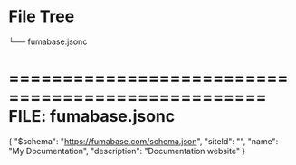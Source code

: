 # File Tree

└── fumabase.jsonc


==================================================
FILE: fumabase.jsonc
==================================================
{
  "$schema": "https://fumabase.com/schema.json",
  "siteId": "",
  "name": "My Documentation",
  "description": "Documentation website"
}